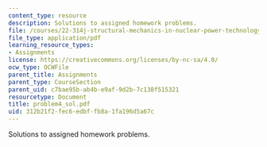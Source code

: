 ```yaml
---
content_type: resource
description: Solutions to assigned homework problems.
file: /courses/22-314j-structural-mechanics-in-nuclear-power-technology-fall-2006/312b21f2fec6edbffb8a1fa196d5a67c_problem4_sol.pdf
file_type: application/pdf
learning_resource_types:
- Assignments
license: https://creativecommons.org/licenses/by-nc-sa/4.0/
ocw_type: OCWFile
parent_title: Assignments
parent_type: CourseSection
parent_uid: c7bae95b-ab4b-e9af-9d2b-7c138f515321
resourcetype: Document
title: problem4_sol.pdf
uid: 312b21f2-fec6-edbf-fb8a-1fa196d5a67c
---
```

Solutions to assigned homework problems.